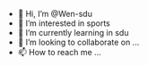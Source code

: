 - 👋 Hi, I’m @Wen-sdu
- 👀 I’m interested in sports
- 🌱 I’m currently learning in sdu
- 💞️ I’m looking to collaborate on ...
- 📫 How to reach me ...

<!---
Wen-sdu/Wen-sdu is a ✨ special ✨ repository because its `README.md` (this file) appears on your GitHub profile.
You can click the Preview link to take a look at your changes.
--->
